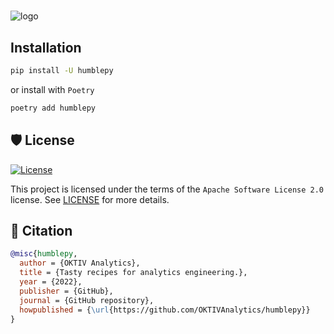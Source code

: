 #

![logo](https://firebasestorage.googleapis.com/v0/b/oktiv-1a64a.appspot.com/o/images%2Fhumblepy-logo.png?alt=media)

## Installation

```bash
pip install -U humblepy
```

or install with `Poetry`

```bash
poetry add humblepy
```

## 🛡 License

[![License](https://img.shields.io/github/license/OKTIVAnalytics/humblepy)](https://github.com/OKTIVAnalytics/humblepy/blob/master/LICENSE)

This project is licensed under the terms of the `Apache Software License 2.0` license. See [LICENSE](https://github.com/OKTIVAnalytics/humblepy/blob/master/LICENSE) for more details.

## 📃 Citation

```bibtex
@misc{humblepy,
  author = {OKTIV Analytics},
  title = {Tasty recipes for analytics engineering.},
  year = {2022},
  publisher = {GitHub},
  journal = {GitHub repository},
  howpublished = {\url{https://github.com/OKTIVAnalytics/humblepy}}
}
```
